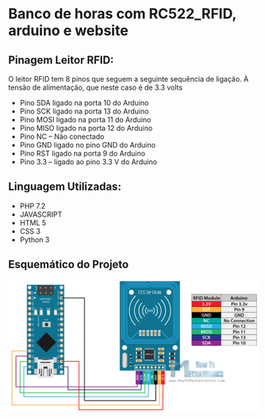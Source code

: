 Banco de horas com RC522_RFID, arduino e website
==============


## Pinagem Leitor RFID:

O leitor RFID tem 8 pinos que seguem a seguinte sequência de ligação. À tensão de alimentação, que neste caso é de 3.3 volts


* Pino SDA ligado na porta 10 do Arduino
* Pino SCK ligado na porta 13 do Arduino
* Pino MOSI ligado na porta 11 do Arduino
* Pino MISO ligado na porta 12 do Arduino
* Pino NC – Não conectado
* Pino GND  ligado no pino GND do Arduino
* Pino RST ligado na porta 9 do Arduino
* Pino 3.3 – ligado ao pino 3.3 V do Arduino

## Linguagem Utilizadas:

* PHP 7.2
* JAVASCRIPT
* HTML 5
* CSS 3
* Python 3

## Esquemático do Projeto

<p align="center">
  <img src="./Arduino-and-MFRC522-RFID-Reader-Module-Circuit-Schematic.png" width="636" title="hover text">
</p>


